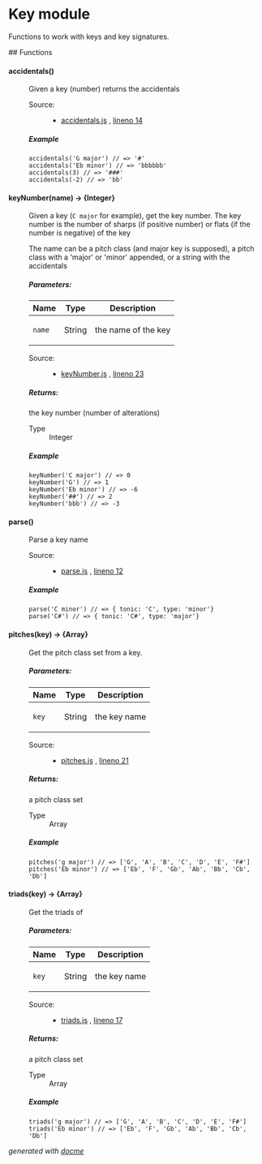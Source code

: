 # Key module

Functions to work with keys and key signatures.

## Functions


<!-- START docme generated API please keep comment here to allow auto update -->
<!-- DON'T EDIT THIS SECTION, INSTEAD RE-RUN docme TO UPDATE -->

<div>
<div class="jsdoc-githubify">
<section>
<article>
<div class="container-overview">
<dl class="details">
</dl>
</div>
<dl>
<dt>
<h4 class="name" id="accidentals"><span class="type-signature"></span>accidentals<span class="signature">()</span><span class="type-signature"></span></h4>
</dt>
<dd>
<div class="description">
<p>Given a key (number) returns the accidentals</p>
</div>
<dl class="details">
<dt class="tag-source">Source:</dt>
<dd class="tag-source"><ul class="dummy">
<li>
<a href="https://github.com/danigb/tonal/blob/master/accidentals.js">accidentals.js</a>
<span>, </span>
<a href="https://github.com/danigb/tonal/blob/master/accidentals.js#L14">lineno 14</a>
</li>
</ul></dd>
</dl>
<h5>Example</h5>
<pre class="prettyprint"><code>accidentals('G major') // => '#'
accidentals('Eb minor') // => 'bbbbbb'
accidentals(3) // => '###'
accidentals(-2) // => 'bb'</code></pre>
</dd>
<dt>
<h4 class="name" id="keyNumber"><span class="type-signature"></span>keyNumber<span class="signature">(name)</span><span class="type-signature"> &rarr; {Integer}</span></h4>
</dt>
<dd>
<div class="description">
<p>Given a key (<code>C major</code> for example), get the key number. The key number is the
number of sharps (if positive number) or flats (if the number is negative) of
the key</p>
<p>The name can be a pitch class (and major key is supposed), a pitch class with
a 'major' or 'minor' appended, or a string with the accidentals</p>
</div>
<h5>Parameters:</h5>
<table class="params">
<thead>
<tr>
<th>Name</th>
<th>Type</th>
<th class="last">Description</th>
</tr>
</thead>
<tbody>
<tr>
<td class="name"><code>name</code></td>
<td class="type">
<span class="param-type">String</span>
</td>
<td class="description last"><p>the name of the key</p></td>
</tr>
</tbody>
</table>
<dl class="details">
<dt class="tag-source">Source:</dt>
<dd class="tag-source"><ul class="dummy">
<li>
<a href="https://github.com/danigb/tonal/blob/master/keyNumber.js">keyNumber.js</a>
<span>, </span>
<a href="https://github.com/danigb/tonal/blob/master/keyNumber.js#L23">lineno 23</a>
</li>
</ul></dd>
</dl>
<h5>Returns:</h5>
<div class="param-desc">
<p>the key number (number of alterations)</p>
</div>
<dl>
<dt>
Type
</dt>
<dd>
<span class="param-type">Integer</span>
</dd>
</dl>
<h5>Example</h5>
<pre class="prettyprint"><code>keyNumber('C major') // => 0
keyNumber('G') // => 1
keyNumber('Eb minor') // => -6
keyNumber('##') // => 2
keyNumber('bbb') // => -3</code></pre>
</dd>
<dt>
<h4 class="name" id="parse"><span class="type-signature"></span>parse<span class="signature">()</span><span class="type-signature"></span></h4>
</dt>
<dd>
<div class="description">
<p>Parse a key name</p>
</div>
<dl class="details">
<dt class="tag-source">Source:</dt>
<dd class="tag-source"><ul class="dummy">
<li>
<a href="https://github.com/danigb/tonal/blob/master/parse.js">parse.js</a>
<span>, </span>
<a href="https://github.com/danigb/tonal/blob/master/parse.js#L12">lineno 12</a>
</li>
</ul></dd>
</dl>
<h5>Example</h5>
<pre class="prettyprint"><code>parse('C minor') // => { tonic: 'C', type: 'minor'}
parse('C#') // => { tonic: 'C#', type: 'major'}</code></pre>
</dd>
<dt>
<h4 class="name" id="pitches"><span class="type-signature"></span>pitches<span class="signature">(key)</span><span class="type-signature"> &rarr; {Array}</span></h4>
</dt>
<dd>
<div class="description">
<p>Get the pitch class set from a key.</p>
</div>
<h5>Parameters:</h5>
<table class="params">
<thead>
<tr>
<th>Name</th>
<th>Type</th>
<th class="last">Description</th>
</tr>
</thead>
<tbody>
<tr>
<td class="name"><code>key</code></td>
<td class="type">
<span class="param-type">String</span>
</td>
<td class="description last"><p>the key name</p></td>
</tr>
</tbody>
</table>
<dl class="details">
<dt class="tag-source">Source:</dt>
<dd class="tag-source"><ul class="dummy">
<li>
<a href="https://github.com/danigb/tonal/blob/master/pitches.js">pitches.js</a>
<span>, </span>
<a href="https://github.com/danigb/tonal/blob/master/pitches.js#L21">lineno 21</a>
</li>
</ul></dd>
</dl>
<h5>Returns:</h5>
<div class="param-desc">
<p>a pitch class set</p>
</div>
<dl>
<dt>
Type
</dt>
<dd>
<span class="param-type">Array</span>
</dd>
</dl>
<h5>Example</h5>
<pre class="prettyprint"><code>pitches('g major') // => ['G', 'A', 'B', 'C', 'D', 'E', 'F#']
pitches('Eb minor') // => ['Eb', 'F', 'Gb', 'Ab', 'Bb', 'Cb', 'Db']</code></pre>
</dd>
<dt>
<h4 class="name" id="triads"><span class="type-signature"></span>triads<span class="signature">(key)</span><span class="type-signature"> &rarr; {Array}</span></h4>
</dt>
<dd>
<div class="description">
<p>Get the triads of</p>
</div>
<h5>Parameters:</h5>
<table class="params">
<thead>
<tr>
<th>Name</th>
<th>Type</th>
<th class="last">Description</th>
</tr>
</thead>
<tbody>
<tr>
<td class="name"><code>key</code></td>
<td class="type">
<span class="param-type">String</span>
</td>
<td class="description last"><p>the key name</p></td>
</tr>
</tbody>
</table>
<dl class="details">
<dt class="tag-source">Source:</dt>
<dd class="tag-source"><ul class="dummy">
<li>
<a href="https://github.com/danigb/tonal/blob/master/triads.js">triads.js</a>
<span>, </span>
<a href="https://github.com/danigb/tonal/blob/master/triads.js#L17">lineno 17</a>
</li>
</ul></dd>
</dl>
<h5>Returns:</h5>
<div class="param-desc">
<p>a pitch class set</p>
</div>
<dl>
<dt>
Type
</dt>
<dd>
<span class="param-type">Array</span>
</dd>
</dl>
<h5>Example</h5>
<pre class="prettyprint"><code>triads('g major') // => ['G', 'A', 'B', 'C', 'D', 'E', 'F#']
triads('Eb minor') // => ['Eb', 'F', 'Gb', 'Ab', 'Bb', 'Cb', 'Db']</code></pre>
</dd>
</dl>
</article>
</section>
</div>

*generated with [docme](https://github.com/thlorenz/docme)*
</div>
<!-- END docme generated API please keep comment here to allow auto update -->